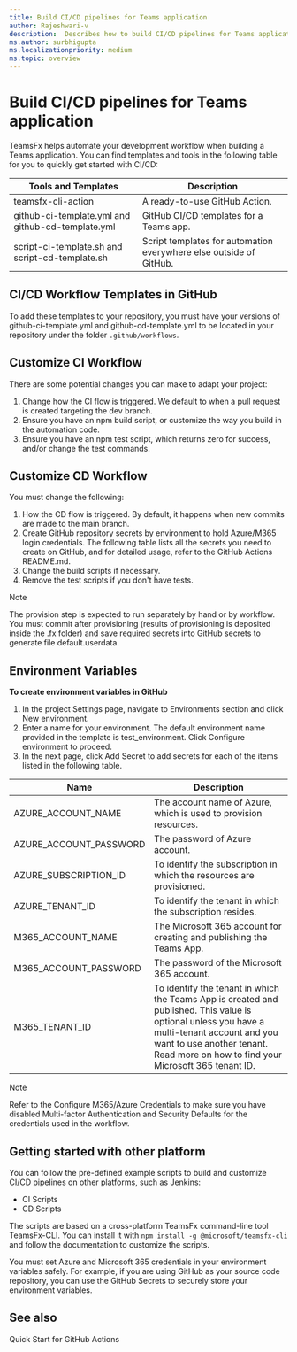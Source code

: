 ```yaml
---
title: Build CI/CD pipelines for Teams application
author: Rajeshwari-v
description:  Describes how to build CI/CD pipelines for Teams application.
ms.author: surbhigupta
ms.localizationpriority: medium
ms.topic: overview
---
```


# Build CI/CD pipelines for Teams application

TeamsFx helps automate your development workflow when building a Teams application. You can find templates and tools in the following table for you to quickly get started with CI/CD:

|Tools and Templates|	Description|
|-----------------|----------------|
|teamsfx-cli-action|A ready-to-use GitHub Action.|
|github-ci-template.yml and github-cd-template.yml|GitHub CI/CD templates for a Teams app.|
|script-ci-template.sh and script-cd-template.sh|Script templates for automation everywhere else outside of GitHub.|

## CI/CD Workflow Templates in GitHub

To add these templates to your repository, you must have your versions of github-ci-template.yml and github-cd-template.yml to be located in your repository under the folder `.github/workflows`.

## Customize CI Workflow

There are some potential changes you can make to adapt your project:
1. Change how the CI flow is triggered. We default to when a pull request is created targeting the dev branch.
1. Ensure you have an npm build script, or customize the way you build in the automation code.
1. Ensure you have an npm test script, which returns zero for success, and/or change the test commands.

## Customize CD Workflow

You must change the following:

1. How the CD flow is triggered. By default, it happens when new commits are made to the main branch.
1. Create GitHub repository secrets by environment to hold Azure/M365 login credentials. The following table lists all the secrets you need to create on GitHub, and for detailed usage, refer to the GitHub Actions README.md.
1. Change the build scripts if necessary.
1. Remove the test scripts if you don't have tests.

> [!NOTE]
> The provision step is expected to run separately by hand or by workflow. You must commit after provisioning (results of provisioning is deposited inside the .fx folder) and save required secrets into GitHub secrets to generate file default.userdata.

## Environment Variables

**To create environment variables in GitHub**

1. In the project Settings page, navigate to Environments section and click New environment.
1. Enter a name for your environment. The default environment name provided in the template is test_environment. Click Configure environment to proceed.
1. In the next page, click Add Secret to add secrets for each of the items listed in the following table.

| Name|	Description|
|----------|--------------|
|AZURE_ACCOUNT_NAME|	The account name of Azure, which is used to provision resources.|
|AZURE_ACCOUNT_PASSWORD|	The password of Azure account.|
|AZURE_SUBSCRIPTION_ID|	To identify the subscription in which the resources are provisioned.|
|AZURE_TENANT_ID	|To identify the tenant in which the subscription resides.|
|M365_ACCOUNT_NAME|	The Microsoft 365 account for creating and publishing the Teams App.|
|M365_ACCOUNT_PASSWORD	|The password of the Microsoft 365 account.|
|M365_TENANT_ID	|To identify the tenant in which the Teams App is created and published. This value is optional unless you have a multi-tenant account and you want to use another tenant. Read more on how to find your Microsoft 365 tenant ID.|

> [!NOTE] 
> Refer to the Configure M365/Azure Credentials to make sure you have disabled Multi-factor Authentication and Security Defaults for the credentials used in the workflow.

## Getting started with other platform

You can follow the pre-defined example scripts to build and customize CI/CD pipelines on other platforms, such as Jenkins:
* CI Scripts
* CD Scripts

The scripts are based on a cross-platform TeamsFx command-line tool TeamsFx-CLI. You can install it with `npm install -g @microsoft/teamsfx-cli` and follow the documentation to customize the scripts.

You must set Azure and Microsoft 365 credentials in your environment variables safely. For example, if you are using GitHub as your source code repository, you can use the GitHub Secrets to securely store your environment variables.

## See also

Quick Start for GitHub Actions
